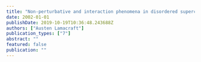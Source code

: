 ```yaml
---
title: "Non-perturbative and interaction phenomena in disordered superconductors"
date: 2002-01-01
publishDate: 2019-10-19T10:36:48.243688Z
authors: ["Austen Lamacraft"]
publication_types: ["7"]
abstract: ""
featured: false
publication: ""
---
```


